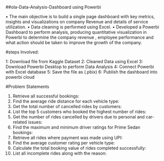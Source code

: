 ##ola-Data-Analysis-Dashboard using Powerbi

• The main objective is to build a single page dashboard with key metrics, insights and visualizations on company Revenue and details of service utilization.
• Data cleaning is performed using Excel.
• Developed a Powerbi Dashboard to perform analysis, producing quantitative visualization in Powerbi to determine the company revenue , employee performance and what action should be taken to improve the growth of the company.

#steps Involved:

1: Download file from Kaggle Dataset
2: Cleaned Data using Excel
3: Download Powerbi Desktop to perform Data Analysis
4: Connect Powerbi with Excel database
5: Save the file as (.pbix)
6: Publish the dashboard into powerbi cloud

#Problem Statements
1.	Retrieve all successful bookings:
2.	Find the average ride distance for each vehicle type:
3.	Get the total number of cancelled rides by customers:
4.	List the top 5 customers who booked the highest number of rides:
5.	Get the number of rides cancelled by drivers due to personal and car-related issues:
6.	Find the maximum and minimum driver ratings for Prime Sedan bookings:
7.	Retrieve all rides where payment was made using UPI:
8.	Find the average customer rating per vehicle type:
9.	Calculate the total booking value of rides completed successfully:
10.	List all incomplete rides along with the reason:
